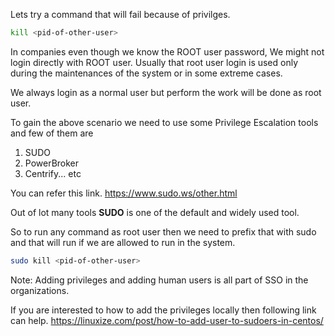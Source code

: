 

Lets try a command that will fail because of privilges. 

```bash 
kill <pid-of-other-user> 
```

In companies even though we know the ROOT user password, We might not login directly with ROOT user. Usually that root user login is used only during the maintenances of the system or in some extreme cases. 

We always login as a normal user but perform the work will be done as root user. 

To gain the above scenario we need to use some Privilege Escalation tools and few of them are 
  1. SUDO 
  2. PowerBroker 
  3. Centrify... etc

You can refer this link.
https://www.sudo.ws/other.html

Out of lot many tools **SUDO** is one of the default and widely used tool. 

So to run any command as root user then we need to prefix that with sudo and that will run if we are allowed to run in the system.

```bash 
sudo kill <pid-of-other-user>

```

Note: Adding privileges and adding human users is all part of SSO in the organizations.

If you are interested to how to add the privileges locally then following link can help.
https://linuxize.com/post/how-to-add-user-to-sudoers-in-centos/




  